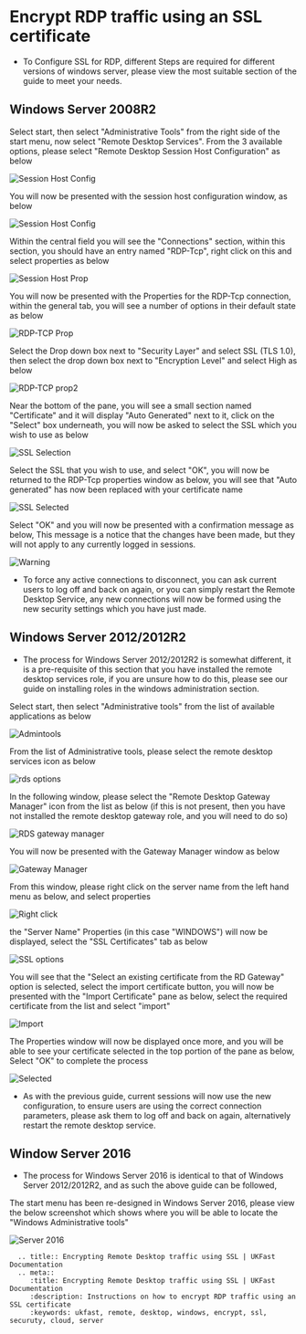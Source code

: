 # Encrypt RDP traffic using an SSL certificate

* To Configure SSL for RDP, different Steps are required for different versions of windows server, please view the most suitable section of the guide to meet your needs.

## Windows Server 2008R2

Select start, then select "Administrative Tools" from the right side of the start menu, now select "Remote Desktop Services". From the 3 available options, please select "Remote Desktop Session Host Configuration" as below

![Session Host Config](files/rdpssl/startmenu.PNG)

You will now be presented with the session host configuration window, as below

![Session Host Config](files/rdpssl/sessionhostconf.PNG)

Within the central field you will see the "Connections" section, within this section, you should have an entry named "RDP-Tcp", right click on this and select properties as below

![Session Host Prop](files/rdpssl/sessionhostprop.PNG)

You will now be presented with the Properties for the RDP-Tcp connection, within the general tab, you will see a number of options in their default state as below

![RDP-TCP Prop](files/rdpssl/defaultprops.PNG)

Select the Drop down box next to "Security Layer" and select SSL (TLS 1.0), then select the drop down box next to "Encryption Level" and select High as below

![RDP-TCP prop2](files/rdpssl/newpropswithoutssl.PNG)

Near the bottom of the pane, you will see a small section named "Certificate" and it will display "Auto Generated" next to it, click on the "Select" box underneath, you will now be asked to select the SSL which you wish to use as below

![SSL Selection](files/rdpssl/selectssl.PNG)

Select the SSL that you wish to use, and select "OK", you will now be returned to the RDP-Tcp properties window as below, you will see that "Auto generated" has now been replaced with your certificate name

![SSL Selected](files/rdpssl/newpropswithssl.PNG)

Select "OK" and you will now be presented with a confirmation message as below, This message is a notice that the changes have been made, but they will not apply to any currently logged in sessions.

![Warning](files/rdpssl/confirmation.PNG)

* To force any active connections to disconnect, you can ask current users to log off and back on again, or you can simply restart the Remote Desktop Service, any new connections will now be formed using the new security settings which you have just made.


## Windows Server 2012/2012R2

* The process for Windows Server 2012/2012R2 is somewhat different, it is a pre-requisite of this section that you have installed the remote desktop services role, if you are unsure how to do this, please see our guide on installing roles in the windows administration section.

Select start, then select "Administrative tools" from the list of available applications as below

![Admintools](files/rdpssl/admintools.PNG)

From the list of Administrative tools, please select the remote desktop services icon as below

![rds options](files/rdpssl/rds.PNG)

In the following window, please select the "Remote Desktop Gateway Manager"  icon from the list as below (if this is not present, then you have not installed the remote desktop gateway role, and you will need to do so)

![RDS gateway manager](files/rdpssl/rdsgw.PNG)

You will now be presented with the Gateway Manager window as below

![Gateway Manager](files/rdpssl/gatewaymanager.PNG)

From this window, please right click on the server name from the left hand menu as below, and select properties

![Right click](files/rdpssl/gwrightclickprops.PNG)

the "Server Name" Properties (in this case "WINDOWS") will now be displayed, select the "SSL Certificates" tab as below

![SSL options](files/rdpssl/props.PNG)

You will see that the "Select an existing certificate from the RD Gateway" option is selected, select the import certificate button, you will now be presented with the "Import Certificate" pane as below, select the required certificate from the list and select "import"

![Import](files/rdpssl/selecttoimport.PNG)

The Properties window will now be displayed once more, and you will be able to see your certificate selected in the top portion of the pane as below, Select "OK" to complete the process

![Selected](files/rdpssl/imported.PNG)

* As with the previous guide, current sessions will now use the new configuration, to ensure users are using the correct connection parameters, please ask them to log off and back on again, alternatively restart the remote desktop service.

## Window Server 2016

* The process for Windows Server 2016 is identical to that of Windows Server 2012/2012R2, and as such the above guide can be followed,

The start menu has been re-designed in Windows Server 2016, please view the below screenshot which shows where you will be able to locate the "Windows Administrative tools"

![Server 2016](files/rdpssl/2016startmenu.PNG)

```eval_rst
  .. title:: Encrypting Remote Desktop traffic using SSL | UKFast Documentation
  .. meta::
     :title: Encrypting Remote Desktop traffic using SSL | UKFast Documentation
     :description: Instructions on how to encrypt RDP traffic using an SSL certificate
     :keywords: ukfast, remote, desktop, windows, encrypt, ssl, securuty, cloud, server
